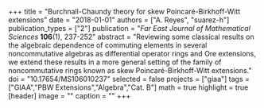 +++
title = "Burchnall-Chaundy theory for skew Poincaré-Birkhoff-Witt extensions"
date = "2018-01-01"
authors = ["A. Reyes", "suarez-h"]
publication_types = ["2"]
publication = "*Far East Journal of Mathematical Sciences* **106**(1), 237-252"
abstract = "Reviewing some classical results on the algebraic dependence of commuting elements in several noncommutative algebras as differential operator rings and Ore extensions, we extend these results in a more general setting of the family of noncommutative rings known as skew Poincaré-Birkhoff-Witt extensions."
doi = "10.17654/MS106010237"
selected = false
projects = ["giaa"]
tags = ["GIAA","PBW Extensions","Algebra","Cat. B"]
math = true
highlight = true
[header]
image = ""
caption = ""
+++
